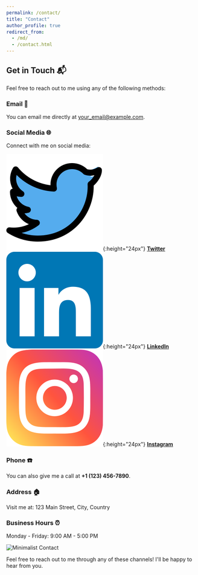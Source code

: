 ```yaml
---
permalink: /contact/
title: "Contact"
author_profile: true
redirect_from: 
  - /md/
  - /contact.html
---
```


## Get in Touch 📬

Feel free to reach out to me using any of the following methods:

### Email 📧

You can email me directly at [your_email@example.com](mailto:your_email@example.com).

### Social Media 🌐

Connect with me on social media:

![Twitter](/images/Twitter.svg){:height="24px"} **[Twitter](https://twitter.com/YourTwitterHandle)**
![LinkedIn](/images/LinkedIn.svg){:height="24px"} **[LinkedIn](https://www.linkedin.com/in/yourprofile)**
![Instagram](/images/Instagram.svg){:height="24px"} **[Instagram](https://www.instagram.com/YourInstagramHandle)**



### Phone ☎️

You can also give me a call at **+1 (123) 456-7890**.

### Address 🏠

Visit me at:
123 Main Street, City, Country

### Business Hours ⏰

Monday - Friday: 9:00 AM - 5:00 PM

![Minimalist Contact](https://via.placeholder.com/500x300)

Feel free to reach out to me through any of these channels! I'll be happy to hear from you.
